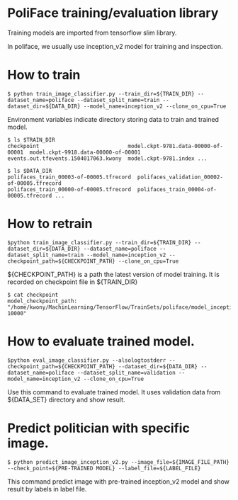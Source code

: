 # PoliFace training/evaluation library
Training models are imported from tensorflow slim library.

In poliface, we usually use inception_v2 model for training and inspection.

# How to train

```shell
$ python train_image_classifier.py --train_dir=${TRAIN_DIR} --dataset_name=poliface --dataset_split_name=train --dataset_dir=${DATA_DIR} --model_name=inception_v2 --clone_on_cpu=True
```

Environment variables indicate directory storing data to train and trained model.

```shell
$ ls $TRAIN_DIR
checkpoint                            model.ckpt-9781.data-00000-of-00001  model.ckpt-9918.data-00000-of-00001
events.out.tfevents.1504017063.kwony  model.ckpt-9781.index ...

$ ls $DATA_DIR
polifaces_train_00003-of-00005.tfrecord  polifaces_validation_00002-of-00005.tfrecord
polifaces_train_00000-of-00005.tfrecord  polifaces_train_00004-of-00005.tfrecord ...
```

# How to retrain

```shell
$python train_image_classifier.py --train_dir=${TRAIN_DIR} --dataset_dir=${DATA_DIR} --dataset_name=poliface --dataset_split_name=train --model_name=inception_v2 --checkpoint_path=${CHECKPOINT_PATH} --clone_on_cpu=True
```

${CHECKPOINT_PATH} is a path the latest version of model training. It is recorded on checkpoint file in ${TRAIN_DIR}

```shell
$ cat checkpoint 
model_checkpoint_path: "/home/kwony/MachinLearning/TensorFlow/TrainSets/poliface/model_inception_v2/model.ckpt-10000"
```

# How to evaluate trained model.

```shell
$python eval_image_classifier.py --alsologtostderr --checkpoint_path=${CHECKPOINT_PATH} --dataset_dir=${DATA_DIR} --dataset_name=poliface --dataset_split_name=validation --model_name=inception_v2 --clone_on_cpu=True
```

Use this command to evaluate trained model. It uses validation data from ${DATA_SET} directory and show result.

# Predict politician with specific image.

```shell
$ python predict_image_inception_v2.py --image_file=${IMAGE_FILE_PATH} --check_point=${PRE-TRAINED MODEL} --label_file=${LABEL_FILE}
```

This command predict image with pre-trained inception_v2 model and show result by labels in label file.
